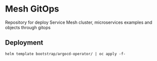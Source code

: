 # Mesh GitOps
Repository for deploy Service Mesh cluster, microservices examples and objects through gitops


## Deployment

```
helm template bootstrap/argocd-operator/ | oc apply -f-
```
